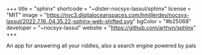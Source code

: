 +++
title = "sphinx"
shortcode = "~dister-nocsyx-lassul/sphinx"
license = "MIT"
image = "https://nyc3.digitaloceanspaces.com/hmillerdev/nocsyx-lassul/2022.7.16..04.35.22-sphinx-web-shifted.svg"
bgColor = "#b25068"
developer = "~nocsyx-lassul"
website = "https://github.com/arthyn/sphinx"
+++

An app for answering all your riddles, also a search engine powered by pals
